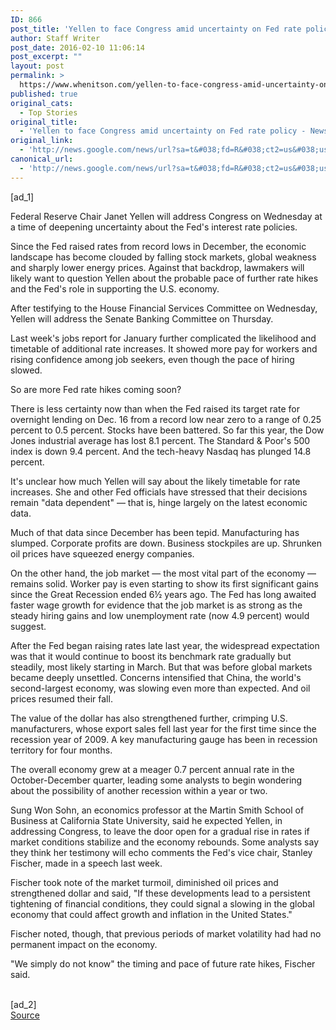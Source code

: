 ```yaml
---
ID: 866
post_title: 'Yellen to face Congress amid uncertainty on Fed rate policy &#8211; News &amp; Observer'
author: Staff Writer
post_date: 2016-02-10 11:06:14
post_excerpt: ""
layout: post
permalink: >
  https://www.whenitson.com/yellen-to-face-congress-amid-uncertainty-on-fed-rate-policy-news-observer/
published: true
original_cats:
  - Top Stories
original_title:
  - 'Yellen to face Congress amid uncertainty on Fed rate policy - News &amp; Observer'
original_link:
  - 'http://news.google.com/news/url?sa=t&#038;fd=R&#038;ct2=us&#038;usg=AFQjCNFC_dbS9GLRav9biVIZewxbKzbf_w&#038;clid=c3a7d30bb8a4878e06b80cf16b898331&#038;cid=52779044267219&#038;ei=phm7Vsi1EMjMhAGu36eIDQ&#038;url=http://www.newsobserver.com/news/business/article59505042.html'
canonical_url:
  - 'http://news.google.com/news/url?sa=t&#038;fd=R&#038;ct2=us&#038;usg=AFQjCNFC_dbS9GLRav9biVIZewxbKzbf_w&#038;clid=c3a7d30bb8a4878e06b80cf16b898331&#038;cid=52779044267219&#038;ei=phm7Vsi1EMjMhAGu36eIDQ&#038;url=http://www.newsobserver.com/news/business/article59505042.html'
---
```

 [ad_1]
<br><div id="content-body-16194926-59505042" readability="117">
<p>Federal Reserve Chair Janet Yellen will address Congress on Wednesday at a time of deepening uncertainty about the Fed's interest rate policies.</p><p>Since the Fed raised rates from record lows in December, the economic landscape has become clouded by falling stock markets, global weakness and sharply lower energy prices. Against that backdrop, lawmakers will likely want to question Yellen about the probable pace of further rate hikes and the Fed's role in supporting the U.S. economy.</p><p>After testifying to the House Financial Services Committee on Wednesday, Yellen will address the Senate Banking Committee on Thursday.</p><p>Last week's jobs report for January further complicated the likelihood and timetable of additional rate increases. It showed more pay for workers and rising confidence among job seekers, even though the pace of hiring slowed.</p><p>So are more Fed rate hikes coming soon?</p><p>There is less certainty now than when the Fed raised its target rate for overnight lending on Dec. 16 from a record low near zero to a range of 0.25 percent to 0.5 percent. Stocks have been battered. So far this year, the Dow Jones industrial average has lost 8.1 percent. The Standard &amp; Poor's 500 index is down 9.4 percent. And the tech-heavy Nasdaq has plunged 14.8 percent.</p><p>It's unclear how much Yellen will say about the likely timetable for rate increases. She and other Fed officials have stressed that their decisions remain "data dependent" — that is, hinge largely on the latest economic data.</p><p>Much of that data since December has been tepid. Manufacturing has slumped. Corporate profits are down. Business stockpiles are up. Shrunken oil prices have squeezed energy companies.</p><p>On the other hand, the job market — the most vital part of the economy — remains solid. Worker pay is even starting to show its first significant gains since the Great Recession ended 6½ years ago. The Fed has long awaited faster wage growth for evidence that the job market is as strong as the steady hiring gains and low unemployment rate (now 4.9 percent) would suggest.</p><p>After the Fed began raising rates late last year, the widespread expectation was that it would continue to boost its benchmark rate gradually but steadily, most likely starting in March. But that was before global markets became deeply unsettled. Concerns intensified that China, the world's second-largest economy, was slowing even more than expected. And oil prices resumed their fall.</p><p>The value of the dollar has also strengthened further, crimping U.S. manufacturers, whose export sales fell last year for the first time since the recession year of 2009. A key manufacturing gauge has been in recession territory for four months.</p><p>The overall economy grew at a meager 0.7 percent annual rate in the October-December quarter, leading some analysts to begin wondering about the possibility of another recession within a year or two.</p><p>Sung Won Sohn, an economics professor at the Martin Smith School of Business at California State University, said he expected Yellen, in addressing Congress, to leave the door open for a gradual rise in rates if market conditions stabilize and the economy rebounds. Some analysts say they think her testimony will echo comments the Fed's vice chair, Stanley Fischer, made in a speech last week.</p><p>Fischer took note of the market turmoil, diminished oil prices and strengthened dollar and said, "If these developments lead to a persistent tightening of financial conditions, they could signal a slowing in the global economy that could affect growth and inflation in the United States."</p><p>Fischer noted, though, that previous periods of market volatility had had no permanent impact on the economy.</p><p>"We simply do not know" the timing and pace of future rate hikes, Fischer said.</p>
</div>
<br>[ad_2]
<br><a href="http://news.google.com/news/url?sa=t&#038;fd=R&#038;ct2=us&#038;usg=AFQjCNFC_dbS9GLRav9biVIZewxbKzbf_w&#038;clid=c3a7d30bb8a4878e06b80cf16b898331&#038;cid=52779044267219&#038;ei=phm7Vsi1EMjMhAGu36eIDQ&#038;url=http://www.newsobserver.com/news/business/article59505042.html">Source </a>